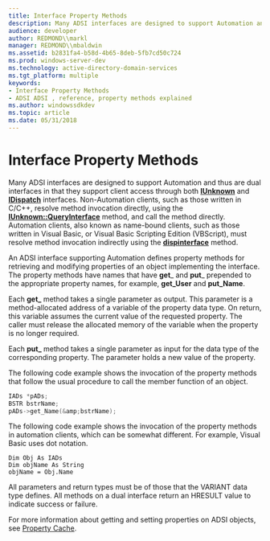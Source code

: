 ```yaml
---
title: Interface Property Methods
description: Many ADSI interfaces are designed to support Automation and thus are dual interfaces in that they support client access through both IUnknown and IDispatch interfaces.
audience: developer
author: REDMOND\\markl
manager: REDMOND\\mbaldwin
ms.assetid: b2831fa4-b58d-4b65-8deb-5fb7cd50c724
ms.prod: windows-server-dev
ms.technology: active-directory-domain-services
ms.tgt_platform: multiple
keywords:
- Interface Property Methods
- ADSI ADSI , reference, property methods explained
ms.author: windowssdkdev
ms.topic: article
ms.date: 05/31/2018
---
```


# Interface Property Methods

Many ADSI interfaces are designed to support Automation and thus are dual interfaces in that they support client access through both [**IUnknown**](https://msdn.microsoft.com/windows/desktop/33f1d79a-33fc-4ce5-a372-e08bda378332) and [**IDispatch**](https://msdn.microsoft.com/windows/desktop/ebbff4bc-36b2-4861-9efa-ffa45e013eb5) interfaces. Non-Automation clients, such as those written in C/C++, resolve method invocation directly, using the [**IUnknown::QueryInterface**](https://msdn.microsoft.com/windows/desktop/54d5ff80-18db-43f2-b636-f93ac053146d) method, and call the method directly. Automation clients, also known as name-bound clients, such as those written in Visual Basic, or Visual Basic Scripting Edition (VBScript), must resolve method invocation indirectly using the [**dispinterface**](https://msdn.microsoft.com/library/windows/desktop/ms221599) method.

An ADSI interface supporting Automation defines property methods for retrieving and modifying properties of an object implementing the interface. The property methods have names that have **get**\_ and **put**\_ prepended to the appropriate property names, for example, **get\_User** and **put\_Name**.

Each **get\_** method takes a single parameter as output. This parameter is a method-allocated address of a variable of the property data type. On return, this variable assumes the current value of the requested property. The caller must release the allocated memory of the variable when the property is no longer required.

Each **put\_** method takes a single parameter as input for the data type of the corresponding property. The parameter holds a new value of the property.

The following code example shows the invocation of the property methods that follow the usual procedure to call the member function of an object.


```C++
IADs *pADs;
BSTR bstrName;
pADs->get_Name(&amp;bstrName);
```



The following code example shows the invocation of the property methods in automation clients, which can be somewhat different. For example, Visual Basic uses dot notation.


```VB
Dim Obj As IADs
Dim objName As String
objName = Obj.Name
```



All parameters and return types must be of those that the VARIANT data type defines. All methods on a dual interface return an HRESULT value to indicate success or failure.

For more information about getting and setting properties on ADSI objects, see [Property Cache](property-cache-interfaces.md).

 

 




